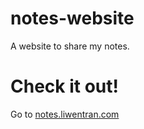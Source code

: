 # notes-website
A website to share my notes. 

# Check it out!
Go to [notes.liwentran.com](notes.liwentran.com)
